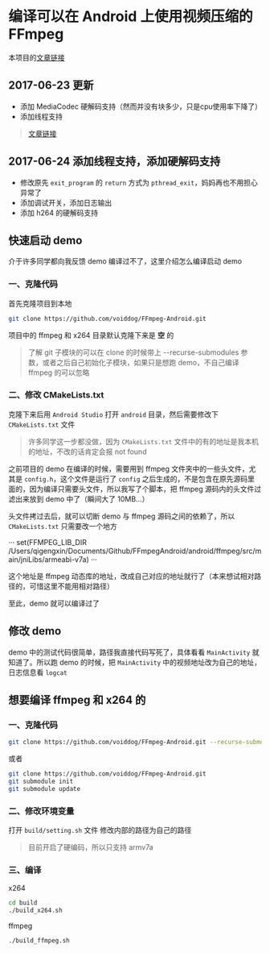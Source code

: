# 编译可以在 Android 上使用视频压缩的 FFmpeg

本项目的[文章链接](https://voiddog.github.io/2017/06/18/%E5%9C%A8Android%E4%B8%8A%E4%BD%BF%E7%94%A8FFmpeg%E5%8E%8B%E7%BC%A9%E8%A7%86%E9%A2%91/)

## 2017-06-23 更新
* 添加 MediaCodec 硬解码支持（然而并没有块多少，只是cpu使用率下降了）
* 添加线程支持
> [文章链接](https://voiddog.github.io/2017/06/24/%E7%BB%99FFmpeg%E5%8A%A0%E4%B8%8AMediaCodec%E5%92%8C%E7%BA%BF%E7%A8%8B%E6%94%AF%E6%8C%81/)

## 2017-06-24 添加线程支持，添加硬解码支持
* 修改原先 `exit_program` 的 `return` 方式为 `pthread_exit`，妈妈再也不用担心异常了
* 添加调试开关，添加日志输出
* 添加 h264 的硬解码支持

## 快速启动 demo

介于许多同学都向我反馈 demo 编译过不了，这里介绍怎么编译启动 demo

### 一、克隆代码

首先克隆项目到本地
```bash
git clone https://github.com/voiddog/FFmpeg-Android.git
```

项目中的 ffmpeg 和 x264 目录默认克隆下来是 **空** 的
> 了解 git 子模块的可以在 clone 的时候带上 --recurse-submodules 参数，或者之后自己初始化子模块，如果只是想跑 demo，不自己编译 ffmpeg 的可以忽略

### 二、修改 CMakeLists.txt

克隆下来后用 `Android Studio` 打开 `android` 目录，然后需要修改下 `CMakeLists.txt` 文件
> 许多同学这一步都没做，因为 `CMakeLists.txt` 文件中的有的地址是我本机的地址，不改的话肯定会报 not found

之前项目的 demo 在编译的时候，需要用到 ffmpeg 文件夹中的一些头文件，尤其是 `config.h`，这个文件是运行了 `config` 之后生成的，不是包含在原先源码里面的，因为编译只需要头文件，所以我写了个脚本，把 ffmpeg 源码内的头文件过滤出来放到 demo 中了（瞬间大了 10MB...）

头文件拷过去后，就可以切断 demo 与 ffmpeg 源码之间的依赖了，所以 `CMakeLists.txt` 只需要改一个地方

···
set(FFMPEG_LIB_DIR /Users/qigengxin/Documents/Github/FFmpegAndroid/android/ffmpeg/src/main/jniLibs/armeabi-v7a)
···

这个地址是 ffmpeg 动态库的地址，改成自己对应的地址就行了（本来想试相对路径的，可惜这里不能用相对路径）

至此，demo 就可以编译过了

## 修改 demo

demo 中的测试代码很简单，路径我直接代码写死了，具体看看 `MainActivity` 就知道了。所以跑 demo 的时候，把 `MainActivity` 中的视频地址改为自己的地址，日志信息看 `logcat`

## 想要编译 ffmpeg 和 x264 的

### 一、克隆代码
```bash
git clone https://github.com/voiddog/FFmpeg-Android.git --recurse-submodules
```
或者
```bash
git clone https://github.com/voiddog/FFmpeg-Android.git
git submodule init
git submodule update
```

### 二、修改环境变量
打开 `build/setting.sh` 文件
修改内部的路径为自己的路径
> 目前开启了硬编码，所以只支持 armv7a

### 三、编译
x264
```bash
cd build
./build_x264.sh
```
ffmpeg
```bash
./build_ffmpeg.sh
```